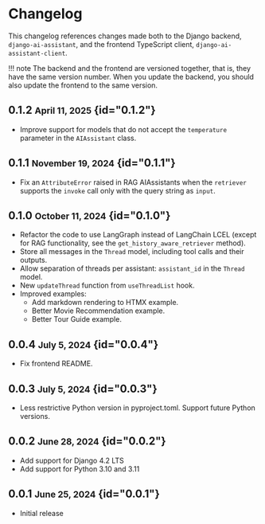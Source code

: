 # Changelog

This changelog references changes made both to the Django backend, `django-ai-assistant`, and the
frontend TypeScript client, `django-ai-assistant-client`.

!!! note
    The backend and the frontend are versioned together, that is, they have the same version number.
    When you update the backend, you should also update the frontend to the same version.

## 0.1.2 <small>April 11, 2025</small> {id="0.1.2"}

- Improve support for models that do not accept the `temperature` parameter in the `AIAssistant` class.

## 0.1.1 <small>November 19, 2024</small> {id="0.1.1"}

- Fix an `AttributeError` raised in RAG AIAssistants when the `retriever` supports the `invoke` call
only with the query string as `input`.

## 0.1.0 <small>October 11, 2024</small> {id="0.1.0"}

- Refactor the code to use LangGraph instead of LangChain LCEL
  (except for RAG functionality, see the `get_history_aware_retriever` method).
- Store all messages in the `Thread` model, including tool calls and their outputs.
- Allow separation of threads per assistant: `assistant_id` in the `Thread` model.
- New `updateThread` function from `useThreadList` hook.
- Improved examples:
    - Add markdown rendering to HTMX example.
    - Better Movie Recommendation example.
    - Better Tour Guide example.

## 0.0.4 <small>July 5, 2024</small> {id="0.0.4"}

- Fix frontend README.

## 0.0.3 <small>July 5, 2024</small> {id="0.0.3"}

- Less restrictive Python version in pyproject.toml. Support future Python versions.

## 0.0.2 <small>June 28, 2024</small> {id="0.0.2"}

- Add support for Django 4.2 LTS
- Add support for Python 3.10 and 3.11

## 0.0.1 <small>June 25, 2024</small> {id="0.0.1"}

- Initial release
